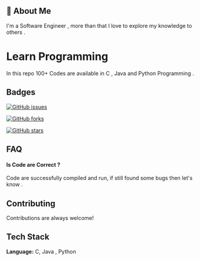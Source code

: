 ## 🚀 About Me
I'm a Software Engineer , more than that I love to 
explore my knowledge to others .

  
# Learn Programming

In this repo 100+ Codes are available in C ,
Java and Python Programming .


## Badges

[![GitHub issues](https://img.shields.io/github/issues/vishalsingh7663/Learn-Programming)](https://github.com/vishalsingh7663/Learn-Programming/issues)

[![GitHub forks](https://img.shields.io/github/forks/vishalsingh7663/Learn-Programming)](https://github.com/vishalsingh7663/Learn-Programming/network)

[![GitHub stars](https://img.shields.io/github/stars/vishalsingh7663/Learn-Programming)](https://github.com/vishalsingh7663/Learn-Programming/stargazers)
  
## FAQ

#### Is Code are Correct ?

Code are successfully compiled and run, if still found 
some bugs then let's know .

  
## Contributing

Contributions are always welcome!

  
## Tech Stack

**Language:** C, Java , Python